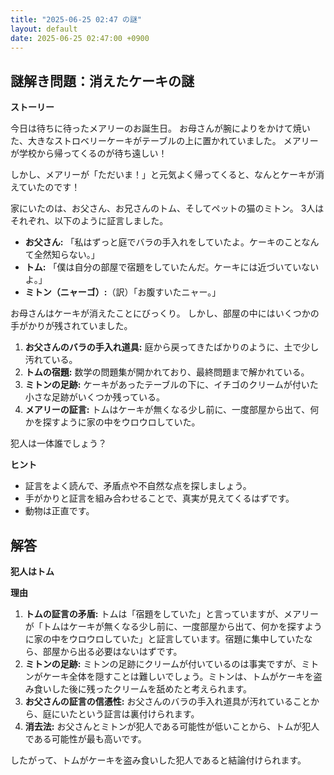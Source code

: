 ```yaml
---
title: "2025-06-25 02:47 の謎"
layout: default
date: 2025-06-25 02:47:00 +0900
---
```

## 謎解き問題：消えたケーキの謎

**ストーリー**

今日は待ちに待ったメアリーのお誕生日。
お母さんが腕によりをかけて焼いた、大きなストロベリーケーキがテーブルの上に置かれていました。
メアリーが学校から帰ってくるのが待ち遠しい！

しかし、メアリーが「ただいま！」と元気よく帰ってくると、なんとケーキが消えていたのです！

家にいたのは、お父さん、お兄さんのトム、そしてペットの猫のミトン。
3人はそれぞれ、以下のように証言しました。

*   **お父さん:** 「私はずっと庭でバラの手入れをしていたよ。ケーキのことなんて全然知らない。」
*   **トム:** 「僕は自分の部屋で宿題をしていたんだ。ケーキには近づいていないよ。」
*   **ミトン（ニャーゴ）:**（訳）「お腹すいたニャー。」

お母さんはケーキが消えたことにびっくり。
しかし、部屋の中にはいくつかの手がかりが残されていました。

1.  **お父さんのバラの手入れ道具:** 庭から戻ってきたばかりのように、土で少し汚れている。
2.  **トムの宿題:** 数学の問題集が開かれており、最終問題まで解かれている。
3.  **ミトンの足跡:** ケーキがあったテーブルの下に、イチゴのクリームが付いた小さな足跡がいくつか残っている。
4.  **メアリーの証言:** トムはケーキが無くなる少し前に、一度部屋から出て、何かを探すように家の中をウロウロしていた。

犯人は一体誰でしょう？

**ヒント**

*   証言をよく読んで、矛盾点や不自然な点を探しましょう。
*   手がかりと証言を組み合わせることで、真実が見えてくるはずです。
*   動物は正直です。

## 解答

**犯人はトム**

**理由**

1.  **トムの証言の矛盾:** トムは「宿題をしていた」と言っていますが、メアリーが「トムはケーキが無くなる少し前に、一度部屋から出て、何かを探すように家の中をウロウロしていた」と証言しています。宿題に集中していたなら、部屋から出る必要はないはずです。
2.  **ミトンの足跡:** ミトンの足跡にクリームが付いているのは事実ですが、ミトンがケーキ全体を隠すことは難しいでしょう。ミトンは、トムがケーキを盗み食いした後に残ったクリームを舐めたと考えられます。
3.  **お父さんの証言の信憑性:** お父さんのバラの手入れ道具が汚れていることから、庭にいたという証言は裏付けられます。
4.  **消去法:** お父さんとミトンが犯人である可能性が低いことから、トムが犯人である可能性が最も高いです。

したがって、トムがケーキを盗み食いした犯人であると結論付けられます。
